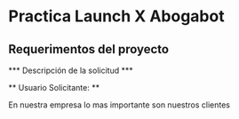 # Practica Launch X Abogabot
## Requerimentos del proyecto ##

*** Descripción de la solicitud ***

** Usuario Solicitante: **

En nuestra empresa lo mas importante son nuestros clientes
